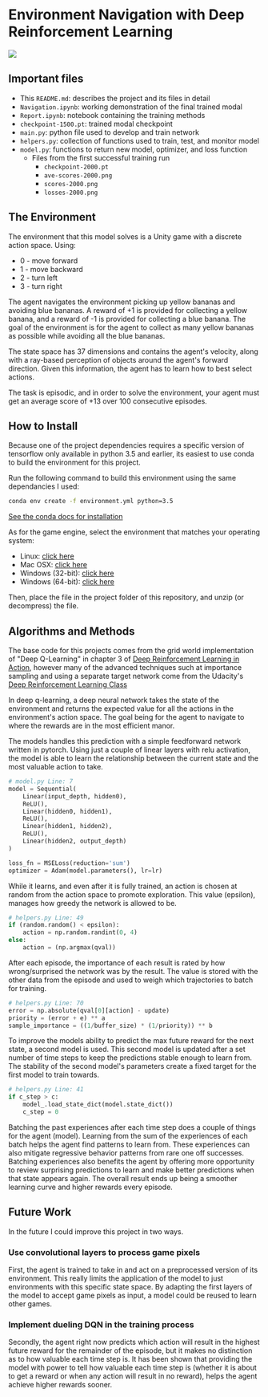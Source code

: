 # Environment Navigation with Deep Reinforcement Learning

![](https://github.com/larryschirmer/deep_rl_navigation/raw/master/solved_navigator.gif)

## Important files

- This `README.md`: describes the project and its files in detail
- `Navigation.ipynb`: working demonstration of the final trained modal
- `Report.ipynb`: notebook containing the training methods
- `checkpoint-1500.pt`: trained modal checkpoint
- `main.py`: python file used to develop and train network
- `helpers.py`: collection of functions used to train, test, and monitor model 
- `model.py`: functions to return new model, optimizer, and loss function
    - Files from the first successful training run
        - `checkpoint-2000.pt`
        - `ave-scores-2000.png`
        - `scores-2000.png`
        - `losses-2000.png`

## The Environment

The environment that this model solves is a Unity game with a discrete action space. Using:

- 0 - move forward
- 1 - move backward
- 2 - turn left
- 3 - turn right

The agent navigates the environment picking up yellow bananas and avoiding blue bananas. A reward of +1 is provided for collecting a yellow banana, and a reward of -1 is provided for collecting a blue banana. The goal of the environment is for the agent to collect as many yellow bananas as possible while avoiding all the blue bananas.

The state space has 37 dimensions and contains the agent's velocity, along with a ray-based perception of objects around the agent's forward direction. Given this information, the agent has to learn how to best select actions.

The task is episodic, and in order to solve the environment, your agent must get an average score of +13 over 100 consecutive episodes.

## How to Install

Because one of the project dependencies requires a specific version of tensorflow only available in python 3.5 and earlier, its easiest to use conda to build the environment for this project.

Run the following command to build this environment using the same dependancies I used:

```bash
conda env create -f environment.yml python=3.5
```

[See the conda docs for installation](https://docs.conda.io/projects/conda/en/latest/user-guide/install/index.html)

As for the game engine, select the environment that matches your operating system:

- Linux: [click here](https://s3-us-west-1.amazonaws.com/udacity-drlnd/P1/Banana/Banana_Linux.zip)
- Mac OSX: [click here](https://s3-us-west-1.amazonaws.com/udacity-drlnd/P1/Banana/Banana.app.zip)
- Windows (32-bit): [click here](https://s3-us-west-1.amazonaws.com/udacity-drlnd/P1/Banana/Banana_Windows_x86.zip)
- Windows (64-bit): [click here](https://s3-us-west-1.amazonaws.com/udacity-drlnd/P1/Banana/Banana_Windows_x86_64.zip)

Then, place the file in the project folder of this repository, and unzip (or decompress) the file.

## Algorithms and Methods

The base code for this projects comes from the grid world implementation of "Deep Q-Learning" in chapter 3 of [Deep Reinforcement Learning in Action](https://www.manning.com/books/deep-reinforcement-learning-in-action?query=deep%20reinforcement), however many of the advanced techniques such at importance sampling and using a separate target network come from the Udacity's [Deep Reinforcement Learning Class](https://www.udacity.com/course/deep-reinforcement-learning-nanodegree--nd893)

In deep q-learning, a deep neural network takes the state of the environment and returns the expected value for all the actions in the environment's action space. The goal being for the agent to navigate to where the rewards are in the most efficient manor. 

The models handles this prediction with a simple feedforward network written in pytorch. Using just a couple of linear layers with relu activation, the model is able to learn the relationship between the current state and the most valuable action to take. 

```python
# model.py Line: 7
model = Sequential(
    Linear(input_depth, hidden0),
    ReLU(),
    Linear(hidden0, hidden1),
    ReLU(),
    Linear(hidden1, hidden2),
    ReLU(),
    Linear(hidden2, output_depth)
)

loss_fn = MSELoss(reduction='sum')
optimizer = Adam(model.parameters(), lr=lr)
```

While it learns, and even after it is fully trained, an action is chosen at random from the action space to promote exploration. This value (epsilon), manages how greedy the network is allowed to be. 

```python
# helpers.py Line: 49
if (random.random() < epsilon):
    action = np.random.randint(0, 4)
else:
    action = (np.argmax(qval))
```

After each episode, the importance of each result is rated by how wrong/surprised the network was by the result. The value is stored with the other data from the episode and used to weigh which trajectories to batch for training.

```python
# helpers.py Line: 70
error = np.absolute(qval[0][action] - update)
priority = (error + e) ** a
sample_importance = ((1/buffer_size) * (1/priority)) ** b
```

To improve the models ability to predict the max future reward for the next state, a second model is used. This second model is updated after a set number of time steps to keep the predictions stable enough to learn from. The stability of the second model's parameters create a fixed target for the first model to train towards.

```python
# helpers.py Line: 41
if c_step > c:
    model_.load_state_dict(model.state_dict())
    c_step = 0
```

Batching the past experiences after each time step does a couple of things for the agent (model). Learning from the sum of the experiences of each batch helps the agent find patterns to learn from. These experiences can also mitigate regressive behavior patterns from rare one off successes. Batching experiences also benefits the agent by offering more opportunity to review surprising predictions to learn and make better predictions when that state appears again. The overall result ends up being a smoother learning curve and higher rewards every episode.

## Future Work

In the future I could improve this project in two ways. 

### Use convolutional layers to process game pixels

First, the agent is trained to take in and act on a preprocessed version of its environment. This really limits the application of the model to just environments with this specific state space. By adapting the first layers of the model to accept game pixels as input, a model could be reused to learn other games.

### Implement dueling DQN in the training process

Secondly, the agent right now predicts which action will result in the highest future reward for the remainder of the episode, but it makes no distinction as to how valuable each time step is. It has been shown that providing the model with power to tell how valuable each time step is (whether it is about to get a reward or when any action will result in no reward), helps the agent achieve higher rewards sooner.